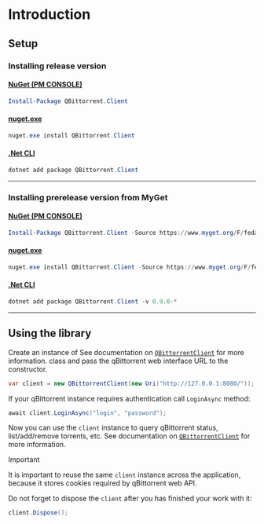 # Introduction

## Setup

### Installing release version

#### [NuGet (PM CONSOLE)](#tab/stable-nuget-pm)

```powershell
Install-Package QBittorrent.Client
```

#### [nuget.exe](#tab/stable-nuget-exe)

```powershell
nuget.exe install QBittorrent.Client
```

#### [.Net CLI](#tab/stable-dotnet)

```powershell
dotnet add package QBittorrent.Client
```

***

### Installing prerelease version from MyGet

#### [NuGet (PM CONSOLE)](#tab/pre-nuget-pm)

```powershell
Install-Package QBittorrent.Client -Source https://www.myget.org/F/fedarovich/api/v3/index.json -IncludePrerelease
```

#### [nuget.exe](#tab/pre-nuget-exe)

```powershell
nuget.exe install QBittorrent.Client -Source https://www.myget.org/F/fedarovich/api/v3/index.json -PreRelease
```

#### [.Net CLI](#tab/pre-dotnet)

```powershell
dotnet add package QBittorrent.Client -v 0.9.0-*
```

***

## Using the library
Create an instance of See documentation on [`QBittorrentClient`](xref:QBittorrent.Client.QBittorrentClient) for more information. class and pass the qBittorrent web interface URL to the constructor.

```cs
var client = new QBittorrentClient(new Uri("http://127.0.0.1:8080/"));
```

If your qBittorrent instance requires authentication call `LoginAsync` method:

```cs
await client.LoginAsync("login", "password");
```

Now you can use the `client` instance to query qBittorrent status, list/add/remove torrents, etc. See documentation on [`QBittorrentClient`](xref:QBittorrent.Client.QBittorrentClient) for more information.

> [!IMPORTANT]
> It is important to reuse the same `client` instance across the application, because it stores cookies required by qBittorrent web API.

Do not forget to dispose the `client` after you has finished your work with it:
```cs
client.Dispose();
```
